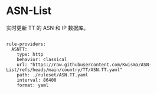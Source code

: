 
# ASN-List

实时更新 TT 的 ASN 和 IP 数据库。

<pre><code class="language-javascript">
rule-providers:
  ASNTT:
    type: http
    behavior: classical
    url: "https://raw.githubusercontent.com/Kwisma/ASN-List/refs/heads/main/country/TT/ASN.TT.yaml"
    path: ./ruleset/ASN.TT.yaml
    interval: 86400
    format: yaml
</code></pre>